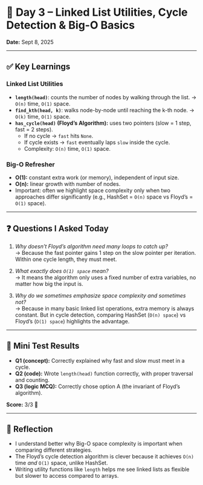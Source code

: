 # 📘 Day 3 – Linked List Utilities, Cycle Detection & Big-O Basics

**Date:** Sept 8, 2025  

---

## ✅ Key Learnings

### Linked List Utilities
- **`length(head)`**: counts the number of nodes by walking through the list. → `O(n)` time, `O(1)` space.  
- **`find_kth(head, k)`**: walks node-by-node until reaching the k-th node. → `O(k)` time, `O(1)` space.  
- **`has_cycle(head)` (Floyd’s Algorithm):** uses two pointers (slow = 1 step, fast = 2 steps).  
  - If no cycle → `fast` hits `None`.  
  - If cycle exists → `fast` eventually laps `slow` inside the cycle.  
  - Complexity: `O(n)` time, `O(1)` space.

### Big-O Refresher
- **O(1):** constant extra work (or memory), independent of input size.  
- **O(n):** linear growth with number of nodes.  
- Important: often we highlight space complexity only when two approaches differ significantly (e.g., HashSet = `O(n)` space vs Floyd’s = `O(1)` space).  

---

## ❓ Questions I Asked Today
1. *Why doesn’t Floyd’s algorithm need many loops to catch up?*  
   → Because the fast pointer gains 1 step on the slow pointer per iteration. Within one cycle length, they must meet.  

2. *What exactly does `O(1) space` mean?*  
   → It means the algorithm only uses a fixed number of extra variables, no matter how big the input is.  

3. *Why do we sometimes emphasize space complexity and sometimes not?*  
   → Because in many basic linked list operations, extra memory is always constant. But in cycle detection, comparing HashSet (`O(n) space`) vs Floyd’s (`O(1) space`) highlights the advantage.  

---

## 🧪 Mini Test Results
- **Q1 (concept):** Correctly explained why fast and slow must meet in a cycle.  
- **Q2 (code):** Wrote `length(head)` function correctly, with proper traversal and counting.  
- **Q3 (logic MCQ):** Correctly chose option A (the invariant of Floyd’s algorithm).  

**Score:** 3/3 🎯  

---

## 📝 Reflection
- I understand better why Big-O space complexity is important when comparing different strategies.  
- The Floyd’s cycle detection algorithm is clever because it achieves `O(n)` time *and* `O(1)` space, unlike HashSet.  
- Writing utility functions like `length` helps me see linked lists as flexible but slower to access compared to arrays.  
